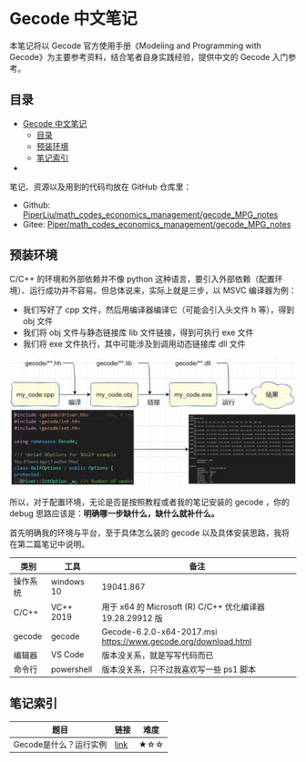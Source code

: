 # Gecode 中文笔记
本笔记将以 Gecode 官方使用手册《Modeling and Programming with Gecode》为主要参考资料，结合笔者自身实践经验，提供中文的 Gecode 入门参考。

## 目录
<!-- @import "[TOC]" {cmd="toc" depthFrom=1 depthTo=6 orderedList=false} -->

<!-- code_chunk_output -->

- [Gecode 中文笔记](#gecode-中文笔记)
  - [目录](#目录)
  - [预装环境](#预装环境)
  - [笔记索引](#笔记索引)
- [](#)

<!-- /code_chunk_output -->

笔记、资源以及用到的代码均放在 GitHub 仓库里：
- Github: [PiperLiu/math_codes_economics_management/gecode_MPG_notes](https://github.com/PiperLiu/math_codes_economics_management/tree/master/gecode_MPG_notes)
- Gitee: [Piper/math_codes_economics_management/gecode_MPG_notes](https://gitee.com/piperliu/math_codes_economics_management/tree/master/gecode_MPG_notes)

## 预装环境
C/C++ 的环境和外部依赖并不像 python 这种语言，要引入外部依赖（配置环境）、运行成功并不容易。但总体说来，实际上就是三步，以 MSVC 编译器为例：
- 我们写好了 cpp 文件，然后用编译器编译它（可能会引入头文件 h 等），得到 obj 文件
- 我们将 obj 文件与静态链接库 lib 文件链接，得到可执行 exe 文件
- 我们将 exe 文件执行，其中可能涉及到调用动态链接库 dll 文件

![PiperLiu 绘制于 20210316](./attach/draw.io/0000readme.png)

所以，对于配置环境，无论是否是按照教程或者我的笔记安装的 gecode ，你的 debug 思路应该是：**明确哪一步缺什么，缺什么就补什么。**

首先明确我的环境与平台，至于具体怎么装的 gecode 以及具体安装思路，我将在第二篇笔记中说明。

| 类别 | 工具 | 备注 |
|---|---|---|
| 操作系统 | windows 10 | 19041.867 |
| C/C++ | VC++ 2019 | 用于 x64 的 Microsoft (R) C/C++ 优化编译器 19.28.29912 版 |
| gecode | gecode | Gecode-6.2.0-x64-2017.msi https://www.gecode.org/download.html |
| 编辑器 | VS Code | 版本没关系，就是写写代码而已 |
| 命令行 | powershell | 版本没关系，只不过我喜欢写一些 ps1 脚本 |

## 笔记索引
| 题目 | 链接 | 难度 |
|---|---|---|
| Gecode是什么？运行实例 | [link](./notes/01Gecode是什么？使用示例？笔记说明.md) | ★☆☆ |
